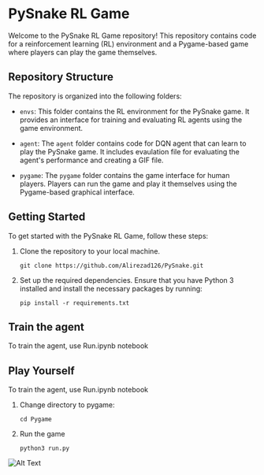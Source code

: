 # PySnake RL Game

Welcome to the PySnake RL Game repository! This repository contains code for a reinforcement learning (RL) environment and a Pygame-based game where players can play the game themselves.

## Repository Structure

The repository is organized into the following folders:

- `envs`: This folder contains the RL environment for the PySnake game. It provides an interface for training and evaluating RL agents using the game environment.

- `agent`: The `agent` folder contains code for DQN agent that can learn to play the PySnake game. It includes evaulation file for evaluating the agent's performance and creating a GIF file.

- `pygame`: The `pygame` folder contains the game interface for human players. Players can run the game and play it themselves using the Pygame-based graphical interface.


## Getting Started

To get started with the PySnake RL Game, follow these steps:

1. Clone the repository to your local machine.
    ```shell
   git clone https://github.com/Alirezad126/PySnake.git

2. Set up the required dependencies. Ensure that you have Python 3 installed and install the necessary packages by running:

   ```shell
   pip install -r requirements.txt

## Train the agent

To train the agent, use Run.ipynb notebook

## Play Yourself

To train the agent, use Run.ipynb notebook

1. Change directory to pygame:

    ```shell
   cd Pygame

2. Run the game

    ```shell
   python3 run.py

![Alt Text](results/score_61.gif)
   

